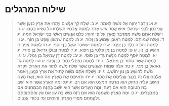 # שילוח המרגלים

> יג א: וַיְדַבֵּר יְהוָה אֶל מֹשֶׁה לֵּאמֹר.
> יג ב: שְׁלַח לְךָ אֲנָשִׁים וְיָתֻרוּ אֶת אֶרֶץ כְּנַעַן אֲשֶׁר אֲנִי נֹתֵן לִבְנֵי יִשְׂרָאֵל:  אִישׁ אֶחָד אִישׁ אֶחָד לְמַטֵּה אֲבֹתָיו תִּשְׁלָחוּ כֹּל נָשִׂיא בָהֶם.
> יג ג: וַיִּשְׁלַח אֹתָם מֹשֶׁה מִמִּדְבַּר פָּארָן עַל פִּי יְהוָה:  כֻּלָּם אֲנָשִׁים רָאשֵׁי בְנֵי יִשְׂרָאֵל הֵמָּה.
> יג ד: וְאֵלֶּה שְׁמוֹתָם:  לְמַטֵּה רְאוּבֵן שַׁמּוּעַ בֶּן זַכּוּר.
> יג ה: לְמַטֵּה שִׁמְעוֹן שָׁפָט בֶּן חוֹרִי.
> יג ו: לְמַטֵּה יְהוּדָה כָּלֵב בֶּן יְפֻנֶּה.
> יג ז: לְמַטֵּה יִשָּׂשכָר יִגְאָל בֶּן יוֹסֵף.
> יג ח: לְמַטֵּה אֶפְרָיִם הוֹשֵׁעַ בִּן נוּן.
> יג ט: לְמַטֵּה בִנְיָמִן פַּלְטִי בֶּן רָפוּא.
> יג י: לְמַטֵּה זְבוּלֻן גַּדִּיאֵל בֶּן סוֹדִי.
> יג יא: לְמַטֵּה יוֹסֵף לְמַטֵּה מְנַשֶּׁה גַּדִּי בֶּן סוּסִי.
> יג יב: לְמַטֵּה דָן עַמִּיאֵל בֶּן גְּמַלִּי.
> יג יג: לְמַטֵּה אָשֵׁר סְתוּר בֶּן מִיכָאֵל.
> יג יד: לְמַטֵּה נַפְתָּלִי נַחְבִּי בֶּן וָפְסִי.
> יג טו: לְמַטֵּה גָד גְּאוּאֵל בֶּן מָכִי.
> יג טז: אֵלֶּה שְׁמוֹת הָאֲנָשִׁים אֲשֶׁר שָׁלַח מֹשֶׁה לָתוּר אֶת הָאָרֶץ; וַיִּקְרָא מֹשֶׁה לְהוֹשֵׁעַ בִּן נוּן יְהוֹשֻׁעַ.
> יג יז: וַיִּשְׁלַח אֹתָם מֹשֶׁה לָתוּר אֶת אֶרֶץ כְּנָעַן; וַיֹּאמֶר אֲלֵהֶם עֲלוּ זֶה בַּנֶּגֶב וַעֲלִיתֶם אֶת הָהָר.
> יג יח: וּרְאִיתֶם אֶת הָאָרֶץ מַה הִוא; וְאֶת הָעָם הַיֹּשֵׁב עָלֶיהָ הֶחָזָק הוּא הֲרָפֶה הַמְעַט הוּא אִם רָב.
> יג יט: וּמָה הָאָרֶץ אֲשֶׁר הוּא יֹשֵׁב בָּהּ הֲטוֹבָה הִוא אִם רָעָה; וּמָה הֶעָרִים אֲשֶׁר הוּא יוֹשֵׁב בָּהֵנָּה הַבְּמַחֲנִים אִם בְּמִבְצָרִים.
> יג כ: וּמָה הָאָרֶץ הַשְּׁמֵנָה הִוא אִם רָזָה הֲיֵשׁ בָּהּ עֵץ אִם אַיִן וְהִתְחַזַּקְתֶּם וּלְקַחְתֶּם מִפְּרִי הָאָרֶץ; וְהַיָּמִים יְמֵי בִּכּוּרֵי עֲנָבִים. 
 

